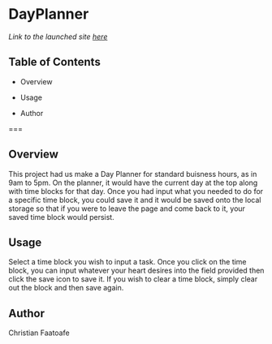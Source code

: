 # DayPlanner

_Link to the launched site [here](https://rubixcubed39.github.io/DayPlanner/)_

## Table of Contents

* Overview

* Usage

* Author

===

## Overview

This project had us make a Day Planner for standard buisness hours, as in 9am to 5pm. On the planner, it would have the current day at the top along with time blocks for that day. Once you had input what you needed to do for a specific time block, you could save it and it would be saved onto the local storage so that if you were to leave the page and come back to it, your saved time block would persist.

## Usage

Select a time block you wish to input a task. Once you click on the time block, you can input whatever your heart desires into the field provided then click the save icon to save it. If you wish to clear a time block, simply clear out the block and then save again.

## Author

Christian Faatoafe